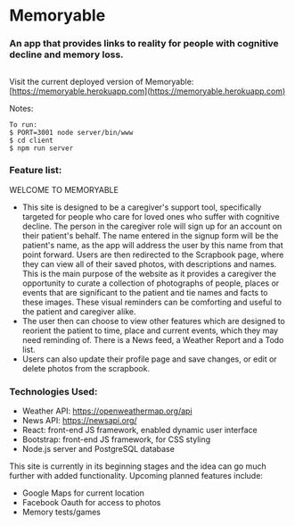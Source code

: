 # Memoryable
### An app that provides links to reality for people with cognitive decline and memory loss.
##

Visit the current deployed version of Memoryable: [https://memoryable.herokuapp.com](https://memoryable.herokuapp.com)

Notes:
```
To run:
$ PORT=3001 node server/bin/www
$ cd client
$ npm run server
```

###  Feature list:

 WELCOME TO MEMORYABLE
 * This site is designed to be a caregiver's support tool, specifically targeted for people who care for loved ones who suffer with cognitive decline. The person in the caregiver role will sign up for an account on their patient's behalf. The name entered in the signup form will be the patient's name, as the app will address the user by this name from that point forward. Users are then redirected to the Scrapbook page, where they can view all of their saved photos, with descriptions and names. This is the main purpose of the website as it provides a caregiver the opportunity to curate a collection of photographs of people, places or events that are significant to the patient and tie names and facts to these images. These visual reminders can be comforting and useful to the patient and caregiver alike.
 * The user then can choose to view other features which are designed to reorient the patient to time, place and current events, which they may need reminding of. There is a News feed, a Weather Report and a Todo list.
 * Users can also update their profile page and save changes, or edit or delete photos from the scrapbook.


### Technologies Used:
* Weather API: https://openweathermap.org/api
* News API: https://newsapi.org/
* React: front-end JS framework, enabled dynamic user interface
* Bootstrap: front-end JS framework, for CSS styling
* Node.<span>js server and PostgreSQL database


This site is currently in its beginning stages and the idea can go much further with added functionality. Upcoming planned features include:
* Google Maps for current location
* Facebook Oauth for access to photos
* Memory tests/games


##
